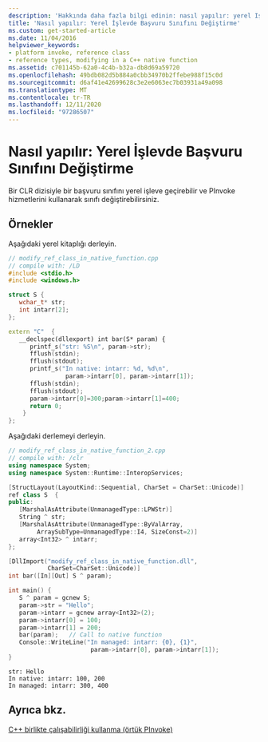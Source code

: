 ```yaml
---
description: 'Hakkında daha fazla bilgi edinin: nasıl yapılır: yerel Işlevde başvuru sınıfını değiştirme'
title: 'Nasıl yapılır: Yerel İşlevde Başvuru Sınıfını Değiştirme'
ms.custom: get-started-article
ms.date: 11/04/2016
helpviewer_keywords:
- platform invoke, reference class
- reference types, modifying in a C++ native function
ms.assetid: c701145b-62a0-4c4b-b32a-db8d69a59720
ms.openlocfilehash: 49bdb082d5b884a0cbb34970b2ffebe988f15c0d
ms.sourcegitcommit: d6af41e42699628c3e2e6063ec7b03931a49a098
ms.translationtype: MT
ms.contentlocale: tr-TR
ms.lasthandoff: 12/11/2020
ms.locfileid: "97286507"
---
```

# <a name="how-to-modify-reference-class-in-a-native-function"></a>Nasıl yapılır: Yerel İşlevde Başvuru Sınıfını Değiştirme

Bir CLR dizisiyle bir başvuru sınıfını yerel işleve geçirebilir ve PInvoke hizmetlerini kullanarak sınıfı değiştirebilirsiniz.

## <a name="examples"></a>Örnekler

Aşağıdaki yerel kitaplığı derleyin.

```cpp
// modify_ref_class_in_native_function.cpp
// compile with: /LD
#include <stdio.h>
#include <windows.h>

struct S {
   wchar_t* str;
   int intarr[2];
};

extern "C"  {
   __declspec(dllexport) int bar(S* param) {
      printf_s("str: %S\n", param->str);
      fflush(stdin);
      fflush(stdout);
      printf_s("In native: intarr: %d, %d\n",
                param->intarr[0], param->intarr[1]);
      fflush(stdin);
      fflush(stdout);
      param->intarr[0]=300;param->intarr[1]=400;
      return 0;
    }
};
```

Aşağıdaki derlemeyi derleyin.

```cpp
// modify_ref_class_in_native_function_2.cpp
// compile with: /clr
using namespace System;
using namespace System::Runtime::InteropServices;

[StructLayout(LayoutKind::Sequential, CharSet = CharSet::Unicode)]
ref class S  {
public:
   [MarshalAsAttribute(UnmanagedType::LPWStr)]
   String ^ str;
   [MarshalAsAttribute(UnmanagedType::ByValArray,
        ArraySubType=UnmanagedType::I4, SizeConst=2)]
   array<Int32> ^ intarr;
};

[DllImport("modify_ref_class_in_native_function.dll",
           CharSet=CharSet::Unicode)]
int bar([In][Out] S ^ param);

int main() {
   S ^ param = gcnew S;
   param->str = "Hello";
   param->intarr = gcnew array<Int32>(2);
   param->intarr[0] = 100;
   param->intarr[1] = 200;
   bar(param);   // Call to native function
   Console::WriteLine("In managed: intarr: {0}, {1}",
                       param->intarr[0], param->intarr[1]);
}
```

```Output
str: Hello
In native: intarr: 100, 200
In managed: intarr: 300, 400
```

## <a name="see-also"></a>Ayrıca bkz.

[C++ birlikte çalışabilirliği kullanma (örtük PInvoke)](../dotnet/using-cpp-interop-implicit-pinvoke.md)
